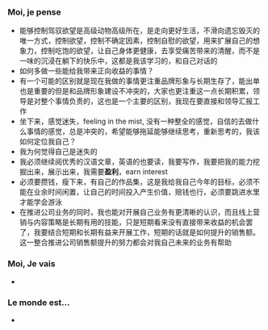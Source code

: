 ### Moi, je pense
- 能够控制驾驭欲望是高级动物高级所在，是走向更好生活，不滑向遗忘毁灭的唯一方式，控制欲望，控制不确定因素，控制自慰的欲望，用来扩展自己的想象力，控制吃饱的欲望，让自己身体更健康，去享受痛苦带来的清醒，而不是一味的沉浸在躺下的快乐中，这都是我该学习的，和自己对话的
- 如何多做一些能给我带来正向收益的事情？
- 有一个可能的区别就是现在我做的事情更注重品牌形象与长期生存了，能出单也是重要的但是和品牌形象建设不冲突的，大家也更注重这一点长期积累，领导是对整个事情负责的，这也是一个主要的区别，我现在要直接和领导汇报工作
- 坐下来，感觉迷失，feeling in the mist, 没有一种整全的感觉，自信的去做什么事情的感觉，总是冲突的，希望能够拖延能够继续思考，重新思考的，我该如何定位我自己？
- 我为何觉得自己是迷失的
- 我必须继续阅优秀的汉语文章，英语的也要读，我要写作，我要把我的能力挖掘出来，展示出来，我需要**盈利**，earn interest
- 必须要攒钱，瘦下来，有自己的作品集，这是我给我自己今年的目标，必须不能在业余时间闲置，让自己的时间投入产生价值，赔钱也行，必须要跳进水里才能学会游泳
- 在推进公司业务的同时，我也能对开展自己业务有更清晰的认识，而且线上营销与内容策略是长期有用的技能，只是短期看来没有直接带来收益的机会罢了，我要结合短期和长期有益来开展工作，短期的话就是如何提升的销售额。这一整合推进公司销售额提升的努力都会对我自己未来的业务有帮助




### Moi, Je vais
- 



### Le monde est...
- 
